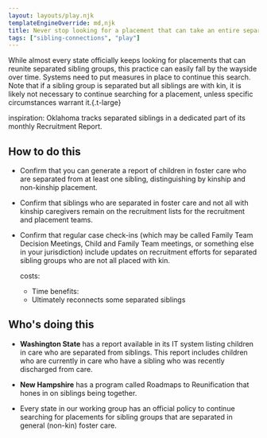 ```yaml
---
layout: layouts/play.njk
templateEngineOverride: md,njk
title: Never stop looking for a placement that can take an entire separated sibling group
tags: ["sibling-connections", "play"]
---
```


While almost every state officially keeps looking for placements that can reunite separated sibling groups, this practice can easily fall by the wayside over time. Systems need to put measures in place to continue this search. Note that if a sibling group is separated but all siblings are with kin, it is likely not necessary to continue searching for a placement, unless specific circumstances warrant it.{.t-large}

  inspiration: Oklahoma tracks separated siblings in a dedicated part of its monthly Recruitment Report.

## How to do this

* Confirm that you can generate a report of children in foster care who are separated from at least one sibling, distinguishing by kinship and non-kinship placement.

* Confirm that siblings who are separated in foster care and not all with kinship caregivers remain on the recruitment lists for the recruitment and placement teams.

* Confirm that regular case check-ins (which may be called Family Team Decision Meetings, Child and Family Team meetings, or something else in your jurisdiction) include updates on recruitment efforts for separated sibling groups who are not all placed with kin.

  costs:
    - Time
  benefits:
    - Ultimately reconnects some separated siblings

## Who's doing this

* **Washington State** has a report available in its IT system listing children in care who are separated from siblings. This report includes children who are currently in care who have a sibling who was recently discharged from care.

* **New Hampshire** has a program called Roadmaps to Reunification that hones in on siblings being together.

* Every state in our working group has an official policy to continue searching for placements for sibling groups that are separated in general (non-kin) foster care.